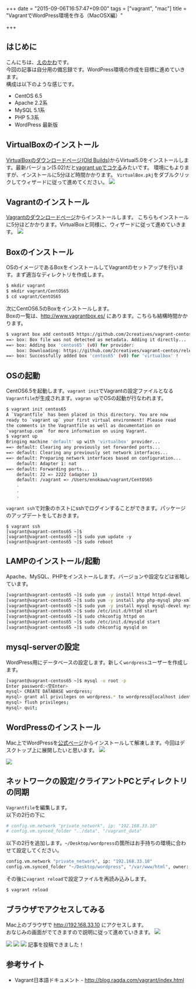 +++
date = "2015-09-06T16:57:47+09:00"
tags = ["vagrant", "mac"]
title = "VagrantでWordPress環境を作る（MacOSX編）"

+++

## はじめに
こんにちは、[えのかわ](https://twitter/enkw_)です。  
今回の記事は自分用の備忘録です。WordPress環境の作成を目標に進めていきます。  
構成は以下のような感じです。

* CentOS 6.5
* Apache 2.2系
* MySQL 5.1系
* PHP 5.3系
* WordPress 最新版


## VirtualBoxのインストール
[VirtualBoxのダウンロードページ(Old Builds)](https://www.virtualbox.org/wiki/Download_Old_Builds_5_0)からVirtual5.0をインストールします。最新バージョン(5.02)だと[vagrant upでコケる](http://qiita.com/medaka5/items/d70751a562a5604c2115)みたいです。
環境にもよりますが、インストールに5分ほど時間かかります。 `VirtualBox.pkj`をダブルクリックしてウィザードに従って進めてください。
<img src="/images/vagrant-on-macos1.png">

## Vagrantのインストール
[Vagrantのダウンロードページ](https://www.vagrantup.com/downloads.html)からインストールします。
こちらもインストールに5分ほどかかります。VirtualBoxと同様に、ウィザードに従って進めていきます。
<img src="/images/vagrant-on-macos2.png">

## Boxのインストール
OSのイメージであるBoxをインストールしてVagrantのセットアップを行います。まず適当なディレクトリを作成します。
```sh
$ mkdir vagrant
$ mkdir vagrant/CentOS65
$ cd vagrant/CentOS65
```

次にCentOS6.5のBoxをインストールします。  
Boxの一覧は、http://www.vagrantbox.es/ にあります。こちらも結構時間かかります。
```sh
$ vagrant box add centos65 https://github.com/2creatives/vagrant-centos/releases/download/v6.5.3/centos65-x86_64-20140116.box
==> box: Box file was not detected as metadata. Adding it directly...
==> box: Adding box 'centos65' (v0) for provider:
    box: Downloading: https://github.com/2creatives/vagrant-centos/releases/download/v6.5.3/centos65-x86_64-20140116.box
==> box: Successfully added box 'centos65' (v0) for 'virtualbox' !
```


## OSの起動
CentOS6.5を起動します。`vagrant init`でVagrantの設定ファイルとなる`Vagrantfile`が生成されます。`vagran up`でOSの起動が行なわれます。
```sh
$ vagrant init centos65
A `Vagrantfile` has been placed in this directory. You are now
ready to `vagrant up` your first virtual environment! Please read
the comments in the Vagrantfile as well as documentation on
`vagrantup.com` for more information on using Vagrant.
$ vagrant up
Bringing machine 'default' up with 'virtualbox' provider...
==> default: Clearing any previously set forwarded ports...
==> default: Clearing any previously set network interfaces...
==> default: Preparing network interfaces based on configuration...
    default: Adapter 1: nat
==> default: Forwarding ports...
    default: 22 => 2222 (adapter 1)
    default: /vagrant => /Users/enokawa/vagrant/CentOS65
    .
    .
    .
```

`vagrant ssh`で対象のホストにsshでログインすることができます。パッケージのアップデートをしておきます。
```
$ vagrant ssh
[vagrant@vagrant-centos65 ~]$
[vagrant@vagrant-centos65 ~]$ sudo yum update -y
[vagrant@vagrant-centos65 ~]$ sudo reboot
```


## LAMPのインストール/起動
Apache、MySQL、PHPをインストールします。バージョンや設定などは省略しています。
```sh
[vagrant@vagrant-centos65 ~]$ sudo yum -y install httpd httpd-devel
[vagrant@vagrant-centos65 ~]$ sudo yum -y install php php-mysql php-xml php-pear php-pdo php-cli php-mbstring php-gd php-mcrypt php-common php-devel php-bcmath
[vagrant@vagrant-centos65 ~]$ sudo yum -y install mysql mysql-devel mysql-server
[vagrant@vagrant-centos65 ~]$ sudo /etc/init.d/httpd start
[vagrant@vagrant-centos65 ~]$ sudo chkconfig httpd on
[vagrant@vagrant-centos65 ~]$ sudo /etc/init.d/mysqld start
[vagrant@vagrant-centos65 ~]$ sudo chkconfig mysqld on
```


## mysql-serverの設定
WordPress用にデータベースの設定します。新しく`wordpress`ユーザーを作成します。
```sh
[vagrant@vagrant-centos65 ~]$ mysql -u root -p
Enter password:<空Enter>
mysql> CREATE DATABASE wordpress;
mysql> grant all privileges on wordpress.* to wordpress@localhost identified by '任意のパスワード';
mysql> flush privileges;
mysql> quit;
```

## WordPressのインストール
Mac上でWordPressを[公式ページ](https://ja.wordpress.org/)からインストールして解凍します。今回はデスクトップ上に展開したいと思います。
<img src="/images/vagrant-on-macos3.png">

<img src="/images/vagrant-on-macos4.png">


## ネットワークの設定/クライアントPCとディレクトリの同期
`Vagrantfile`を編集します。  
以下の2行の下に
```sh
# config.vm.network "private_network", ip: "192.168.33.10"
# config.vm.synced_folder "../data", "/vagrant_data"
```
以下の2行を追加します。`~/Desktop/wordpress`の箇所はお手持ちの環境に合わせて設定してください。
```sh
config.vm.network "private_network", ip: "192.168.33.10"
config.vm.synced_folder "~/Desktop/wordpress", "/var/www/html", owner: "apache", group: "apache"
```
その後に`vagrant reload`で設定ファイルを再読み込みします。
```sh
$ vagrant reload
```


## ブラウザでアクセスしてみる
Mac上のブラウザで http://192.168.33.10 にアクセスします。  
おなじみの画面がでてきますので説明に従って進めていきます。
<img src="/images/vagrant-on-macos5.png">

<img src="/images/vagrant-on-macos6.png">

<img src="/images/vagrant-on-macos7.png">

<img src="/images/vagrant-on-macos8.png">
記事を投稿できました！


## 参考サイト
* Vagrant日本語ドキュメント - http://blog.raqda.com/vagrant/index.html
